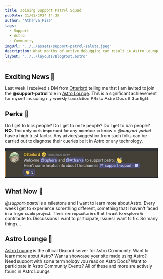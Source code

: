 ```yaml
---
title: Joining Support Patrol Squad
pubDate: 21/01/2024 14:25
author: "Atharva Pise"
tags:
  - Support
  - Astro
  - Community
imgUrl: "../../assets/support-patrol-salute.jpeg"
description: What months of active debugging can result in Astro Lounge. This blogpost reads out how I was promoted to support-patrol role
layout: "../../layouts/BlogPost.astro"
---
```


## Exciting News 🎉

Last week I received a DM from [Otterlord](https://otterlord.dev/) telling me that I am invited to join the **@support-patrol** role in [Astro Lounge](https://discord.gg/astrodotbuild). This is a significant achievement for myself including my weekly translation PRs to Astro Docs & Starlight.

## Perks 💪

Do I get to kick people? Do I get to mute people? Do I get to ban people? **NO**. The only perk important for any member to know is *@support-patrol* have a high trust factor. Any advice/suggestion from such folks can be carried out to diagnose their queries be it in Astro or any technology.

![otterlord congratulating sphere and atharva for joining support patrol](../../assets/congratulation-support-patrol.jpg)

## What Now 🤔

*@support-patrol* is a milestone and I want to learn more about Astro. Every week I get to experience something different, something that I haven't faced in a large scale project. Their are repositories that I want to explore & contribute to. Discussions I want to participate, Issues I want to fix. So many things...

## Astro Lounge 🚀

[Astro Lounge](https://discord.gg/astrodotbuild) is the offical Discord server for Astro Community. Want to learn more about Astro? Wanna showcase your site made using Astro? Need support with some terminology you read on Astro Docs? Want to participate in Astro Community Events? All of these and more are actively found in Astro Lounge.
